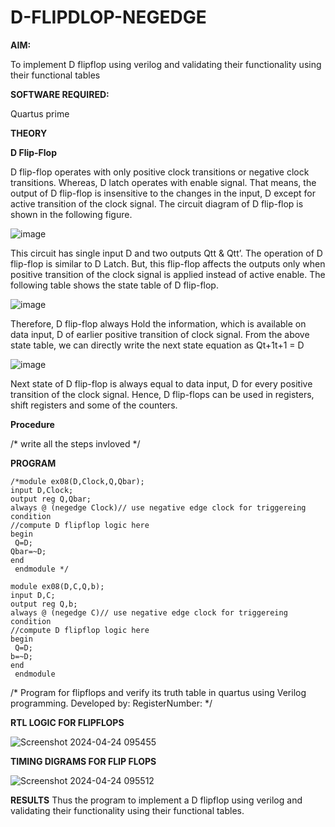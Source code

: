 # D-FLIPDLOP-NEGEDGE

**AIM:**

To implement  D flipflop using verilog and validating their functionality using their functional tables

**SOFTWARE REQUIRED:**

Quartus prime

**THEORY**

**D Flip-Flop**

D flip-flop operates with only positive clock transitions or negative clock transitions. Whereas, D latch operates with enable signal. That means, the output of D flip-flop is insensitive to the changes in the input, D except for active transition of the clock signal. The circuit diagram of D flip-flop is shown in the following figure.

![image](https://github.com/naavaneetha/D-FLIPDLOP-NEGEDGE/assets/154305477/48c81fe8-bc3f-40e7-95e2-519fc155ad51)

This circuit has single input D and two outputs Qtt & Qtt’. The operation of D flip-flop is similar to D Latch. But, this flip-flop affects the outputs only when positive transition of the clock signal is applied instead of active enable. The following table shows the state table of D flip-flop.

![image](https://github.com/naavaneetha/D-FLIPDLOP-NEGEDGE/assets/154305477/e5f3fda7-68ec-4a3a-a0a4-cf6f9cc4ab55)

Therefore, D flip-flop always Hold the information, which is available on data input, D of earlier positive transition of clock signal. From the above state table, we can directly write the next state equation as Qt+1t+1 = D

![image](https://github.com/naavaneetha/D-FLIPDLOP-NEGEDGE/assets/154305477/8592c0d8-2917-4142-91b9-d6c30dd891d2)

Next state of D flip-flop is always equal to data input, D for every positive transition of the clock signal. Hence, D flip-flops can be used in registers, shift registers and some of the counters.

**Procedure**

/* write all the steps invloved */

**PROGRAM**
```
/*module ex08(D,Clock,Q,Qbar); 
input D,Clock; 
output reg Q,Qbar; 
always @ (negedge Clock)// use negative edge clock for triggereing condition 
//compute D flipflop logic here 
begin 
 Q=D; 
Qbar=~D; 
end 
 endmodule */
 
module ex08(D,C,Q,b); 
input D,C; 
output reg Q,b; 
always @ (negedge C)// use negative edge clock for triggereing condition 
//compute D flipflop logic here 
begin 
 Q=D; 
b=~D; 
end 
 endmodule 
```
/* Program for flipflops and verify its truth table in quartus using Verilog programming. Developed by: RegisterNumber:
*/

**RTL LOGIC FOR FLIPFLOPS**

![Screenshot 2024-04-24 095455](https://github.com/Haripriya132006/D-FLIPDLOP-NEGEDGE/assets/144870747/65d0d8c0-93da-40ae-9413-af44fdaf6536)

**TIMING DIGRAMS FOR FLIP FLOPS**

![Screenshot 2024-04-24 095512](https://github.com/Haripriya132006/D-FLIPDLOP-NEGEDGE/assets/144870747/a4d44ba7-9e29-4a8c-828e-e499cc2be8ca)

**RESULTS**
Thus the program to implement a D flipflop using verilog and validating their functionality using their functional tables.
